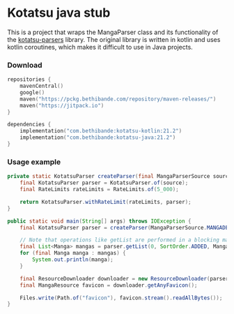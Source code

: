 # Kotatsu java stub
This is a project that wraps the MangaParser class and its functionality of the [kotatsu-parsers](https://github.com/KotatsuApp/kotatsu-parsers) library.
The original library is written in kotlin and uses kotlin coroutines, which makes it difficult to use in Java projects.

### Download
```kotlin
repositories {
    mavenCentral()
    google()
    maven("https://pckg.bethibande.com/repository/maven-releases/")
    maven("https://jitpack.io")
}

dependencies {
    implementation("com.bethibande:kotatsu-kotlin:21.2")
    implementation("com.bethibande:kotatsu-java:21.2")
}
```

### Usage example
```java
private static KotatsuParser createParser(final MangaParserSource source) {
    final KotatsuParser parser = KotatsuParser.of(source);
    final RateLimits rateLimits = RateLimits.of(5_000);

    return KotatsuParser.withRateLimit(rateLimits, parser);
}

public static void main(String[] args) throws IOException {
    final KotatsuParser parser = createParser(MangaParserSource.MANGADEX);

    // Note that operations like getList are performed in a blocking manner and are meant to run on virtual threads for peak performance.
    final List<Manga> mangas = parser.getList(0, SortOrder.ADDED, MangaListFilter.getEMPTY());
    for (final Manga manga : mangas) {
        System.out.println(manga);
    }

    final ResourceDownloader downloader = new ResourceDownloader(parser);
    final MangaResource favicon = downloader.getAnyFavicon();

    Files.write(Path.of("favicon"), favicon.stream().readAllBytes());
}
```